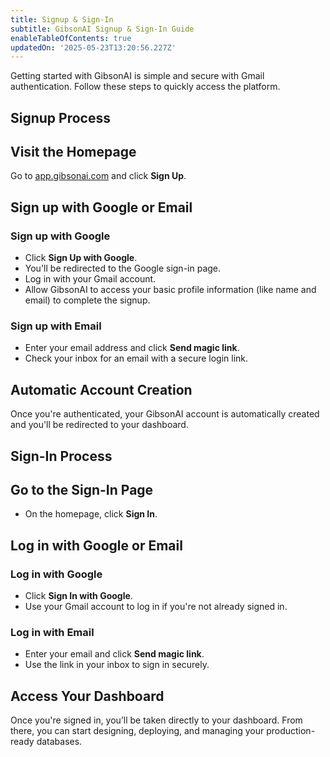 ```yaml
---
title: Signup & Sign-In
subtitle: GibsonAI Signup & Sign-In Guide
enableTableOfContents: true
updatedOn: '2025-05-23T13:20:56.227Z'
---
```


Getting started with GibsonAI is simple and secure with Gmail authentication. Follow these steps to quickly access the platform.

## Signup Process

<Steps>

## Visit the Homepage
Go to [app.gibsonai.com](https://app.gibsonai.com) and click **Sign Up**.

## Sign up with Google or Email

### Sign up with Google

- Click **Sign Up with Google**.
- You'll be redirected to the Google sign-in page.
- Log in with your Gmail account.
- Allow GibsonAI to access your basic profile information (like name and email) to complete the signup.

### Sign up with Email
- Enter your email address and click **Send magic link**.
- Check your inbox for an email with a secure login link.

## Automatic Account Creation
Once you're authenticated, your GibsonAI account is automatically created and you'll be redirected to your dashboard.

</Steps>

## Sign-In Process

<Steps>

## Go to the Sign-In Page
- On the homepage, click **Sign In**.

## Log in with Google or Email

### Log in with Google

- Click **Sign In with Google**.
- Use your Gmail account to log in if you're not already signed in.

### Log in with Email
- Enter your email and click **Send magic link**.
- Use the link in your inbox to sign in securely.

## Access Your Dashboard
Once you're signed in, you’ll be taken directly to your dashboard. From there, you can start designing, deploying, and managing your production-ready databases.


</Steps>

